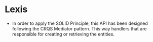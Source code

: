 # Lexis
- In order to apply the SOLID Principle, this API has been designed following the CRQS Mediator pattern. This way handlers that are responsible for creating or retrieving the entities.
